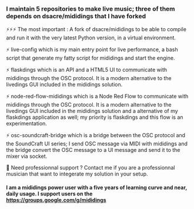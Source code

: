 ### I maintain 5 repositories to make live music; three of them depends on dsacre/mididings that I have forked

⚡⚡⚡ The most important : A fork of dsacre/mididings to be able to compile and run it with the very latest Python version, in a virtual environment.

⚡ live-config which is my main entry point for live performance, a bash script that generate my fatty script for mididings and start the engine.

⚡ flaskdings which is an API and a HTML5 UI to communicate with mididings through the OSC protocol. It is a modern alternative to the livedings GUI included in the mididings solution.

⚡ node-red-flow-mididings which is a Node Red Flow to communicate with mididings through the OSC protocol. It is a modern alternative to the livedings GUI included in the mididings solution and a alternative of my flaskdings application as well; my priority is flaskdings and this flow is an experimentation.

⚡ osc-soundcraft-bridge which is a bridge between the OSC protocol and the SoundCraft UI series; I send OSC message via MIDI with mididings and the bridge convert the OSC message to a UI message and send it to the mixer via socket.




💬 Need professionnal support ? Contact me if you are a professionnal musician that want to integerate my solution in your setup.
#### I am a mididings power user with a five years of learning curve and near, daily usage. I support users on the https://groups.google.com/g/mididings




<!--
**stefets/stefets** is a ✨ _special_ ✨ repository because its `README.md` (this file) appears on your GitHub profile.

Here are some ideas to get you started:

- 🔭 I’m currently working on ...
- 🌱 I’m currently learning ...
- 👯 I’m looking to collaborate on ...
- 🤔 I’m looking for help with ...
- 💬 Ask me about ...
- 📫 How to reach me: ...
- 😄 Pronouns: ...
- ⚡ Fun fact: ...
-->
